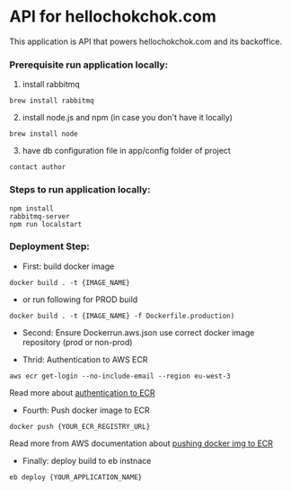 # API for hellochokchok.com

This application is API that powers hellochokchok.com and its backoffice.



### Prerequisite run application locally:

1. install rabbitmq
```
brew install rabbitmq
```
2. install node.js and npm (in case you don't have it locally)
```
brew install node
```

3. have db configuration file in app/config folder of project
```
contact author
```



### Steps to run application locally:
```
npm install
rabbitmq-server
npm run localstart
```



### Deployment Step:

- First: build docker image
```
docker build . -t {IMAGE_NAME}
```

  - or run following for PROD build
```
docker build . -t {IMAGE_NAME} -f Dockerfile.production)
```

- Second: Ensure Dockerrun.aws.json use correct docker image repository (prod or non-prod)


- Thrid: Authentication to AWS ECR
```
aws ecr get-login --no-include-email --region eu-west-3
```
Read more about [authentication to ECR](https://docs.aws.amazon.com/AmazonECR/latest/userguide/Registries.html#registry_auth)


- Fourth: Push docker image to ECR
```
docker push {YOUR_ECR_REGISTRY_URL}
```
Read more from AWS documentation about [pushing docker img to ECR](https://docs.aws.amazon.com/AmazonECR/latest/userguide/docker-push-ecr-image.html)


- Finally: deploy build to eb instnace
```
eb deploy {YOUR_APPLICATION_NAME}
```
